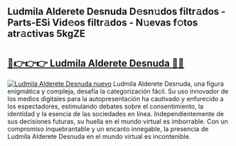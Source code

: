 ## Ludmila Alderete Desnuda D𝚎sn𝚞dos filtr𝚊dos - Parts-ESi Vid𝚎os filtr𝚊dos - N𝚞evas f𝚘tos atr𝚊ctivas 5kgZE

# <h2><a href="http://mbaat0.tromn.icu/?c=Ludmila+Alderete+Desnuda">🔗👉👉👉 Ludmila Alderete Desnuda 🔗🔗</a></h2>

[![Ludmila Alderete Desnuda nuevo](https://i.imgur.com/pEAQMta.gif)](http://mbaat0.tromn.icu/?c=Ludmila+Alderete+Desnuda)
Ludmila Alderete Desnuda, una figura enigmática y compleja, desafía la categorización fácil. Su uso innovador de los medios digitales para la autopresentación ha cautivado y enfurecido a los espectadores, estimulando debates sobre el consentimiento, la identidad y la esencia de las sociedades en línea. Independientemente de sus decisiones futuras, su huella en el mundo virtual es imborrable. Con un compromiso inquebrantable y un encanto innegable, la presencia de Ludmila Alderete Desnuda en el mundo virtual es incontenible.
